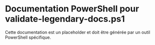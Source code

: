 # Documentation PowerShell pour validate-legendary-docs.ps1

Cette documentation est un placeholder et doit être générée par un outil PowerShell spécifique.
